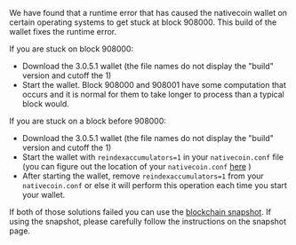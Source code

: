 We have found that a runtime error that has caused the nativecoin wallet on certain operating systems to get stuck at block 908000. This build of the wallet fixes the runtime error.

If you are stuck on block 908000:
- Download the 3.0.5.1 wallet (the file names do not display the "build" version and cutoff the 1)
- Start the wallet. Block 908000 and 908001 have some computation that occurs and it is normal for them to take longer to process than a typical block would.

If you are stuck on a block before 908000:
- Download the 3.0.5.1 wallet (the file names do not display the "build" version and cutoff the 1)
- Start the wallet with `reindexaccumulators=1` in your `nativecoin.conf` file (you can figure out the location of your `nativecoin.conf` [here](https://nativecoin.freshdesk.com/support/solutions/articles/30000004664-where-are-my-wallet-dat-blockchain-and-configuration-conf-files-located-) )
- After starting the wallet, remove `reindexaccumulators=1` from your `nativecoin.conf` or else it will perform this operation each time you start your wallet.

If both of those solutions failed you can use the [blockchain snapshot](http://178.254.23.111/~pub/nativecoin/Daily-Snapshots-Html/nativecoin-Daily-Snapshots.html). If using the snapshot, please carefully follow the instructions on the snapshot page.